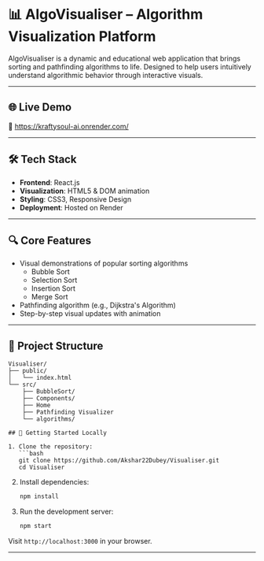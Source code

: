 # 📊 AlgoVisualiser – Algorithm Visualization Platform

AlgoVisualiser is a dynamic and educational web application that brings sorting and pathfinding algorithms to life. Designed to help users intuitively understand algorithmic behavior through interactive visuals.

---

## 🌐 Live Demo

🔗 https://kraftysoul-ai.onrender.com/

---

## 🛠 Tech Stack

- **Frontend**: React.js  
- **Visualization**: HTML5  & DOM animation  
- **Styling**: CSS3, Responsive Design  
- **Deployment**: Hosted on Render

---

## 🔍 Core Features

- Visual demonstrations of popular sorting algorithms  
  - Bubble Sort  
  - Selection Sort  
  - Insertion Sort  
  - Merge Sort  
- Pathfinding algorithm (e.g., Dijkstra's Algorithm)  
- Step-by-step visual updates with animation  

---

## 📂 Project Structure

```
Visualiser/
├── public/
│   └── index.html
└── src/
    ├── BubbleSort/
    ├── Components/
    ├── Home
    ├── Pathfinding Visualizer
    └── algorithms/

## 🚀 Getting Started Locally

1. Clone the repository:
   ```bash
   git clone https://github.com/Akshar22Dubey/Visualiser.git
   cd Visualiser
   ```

2. Install dependencies:
   ```bash
   npm install
   ```

3. Run the development server:
   ```bash
   npm start
   ```

Visit `http://localhost:3000` in your browser.

---
